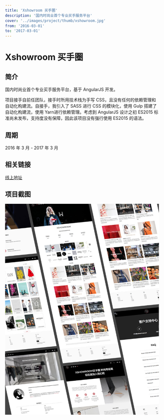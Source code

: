 ```yaml
---
title: 'Xshowroom 买手圈'
description: '国内时尚业首个专业买手服务平台'
cover: '../images/project/thumb/xshowroom.jpg'
from: '2016-03-01'
to: '2017-03-01'
---
```


# Xshowroom 买手圈

## 简介

国内时尚业首个专业买手服务平台，基于 AngularJS 开发。

项目接手自前任团队，接手时所用技术栈为手写 CSS，且没有任何的依赖管理和自动化构建流。自接手，我引入了 SASS 进行 CSS 的模块化，使用 Gulp 搭建了自动化构建流，使用 Yarn进行依赖管理。考虑到 AngularJS 设计之初 ES2015 标准尚未发布，支持度没有保障，因此该项目没有强行使用 ES2015 的语法。

## 周期

2016 年 3 月 - 2017 年 3 月

## 相关链接

<a target="_blank" href="http://www.xshowroom.cn">线上地址</a>

## 项目截图
![截图](../images/project/xshowroom/screenshot.jpg)